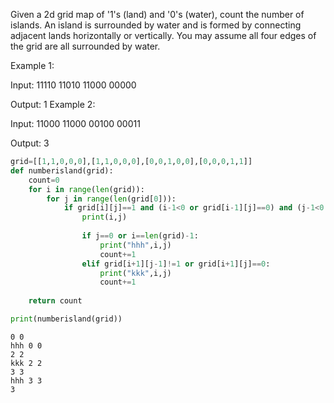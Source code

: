 
Given a 2d grid map of '1's (land) and '0's (water), count the number of islands. An island is surrounded by water and is formed by connecting adjacent lands horizontally or vertically. You may assume all four edges of the grid are all surrounded by water.

Example 1:

Input:
11110
11010
11000
00000

Output: 1
Example 2:

Input:
11000
11000
00100
00011

Output: 3


```python
grid=[[1,1,0,0,0],[1,1,0,0,0],[0,0,1,0,0],[0,0,0,1,1]]
def numberisland(grid):
    count=0
    for i in range(len(grid)):
        for j in range(len(grid[0])):
            if grid[i][j]==1 and (i-1<0 or grid[i-1][j]==0) and (j-1<0 or grid[i][j-1]==0):
                print(i,j)
                
                if j==0 or i==len(grid)-1:
                    print("hhh",i,j)
                    count+=1
                elif grid[i+1][j-1]!=1 or grid[i+1][j]==0:
                    print("kkk",i,j)
                    count+=1
 
    return count

print(numberisland(grid))
```

    0 0
    hhh 0 0
    2 2
    kkk 2 2
    3 3
    hhh 3 3
    3

